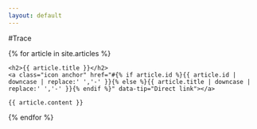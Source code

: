 ```yaml
---
layout: default
---
```


#Trace

{% for article in site.articles %}
<article id="{% if article.id %}{{ article.id | downcase | replace:' ','-' }}{% else %}{{ article.title | downcase | replace:' ','-' }}{% endif %}" class="{% if forloop.first %}first{% endif %}">

    <h2>{{ article.title }}</h2>
    <a class="icon anchor" href="#{% if article.id %}{{ article.id | downcase | replace:' ','-' }}{% else %}{{ article.title | downcase | replace:' ','-' }}{% endif %}" data-tip="Direct link"></a>

    {{ article.content }}
</article>
{% endfor %}